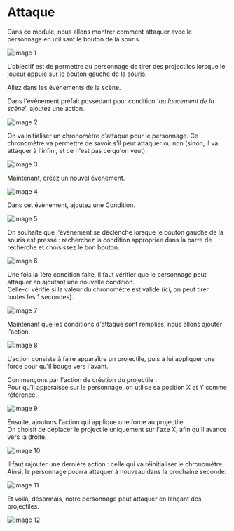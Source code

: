 # Attaque

Dans ce module, nous allons montrer comment attaquer avec le personnage en utilisant le bouton de la souris. 

![image 1]()

L'objectif est de permettre au personnage de tirer des projectiles lorsque le joueur appuie sur le bouton gauche de la souris. 

Allez dans les évènements de la scène.

Dans l'évènement préfait possédant pour condition '*au lancement de la scène*', ajoutez une action. 

![image 2]()

On va initialiser un chronomètre d'attaque pour le personnage. Ce chronomètre va permettre de savoir s'il peut attaquer ou non (sinon, il va attaquer à l'infini, et ce n'est pas ce qu'on veut). 

![image 3]()

Maintenant, créez un nouvel évènement. 

![image 4]()

Dans cet évènement, ajoutez une Condition.

![image 5]()

On souhaite que l'évènement se déclenche lorsque le bouton gauche de la souris est pressé : recherchez la condition appropriée dans la barre de recherche et choisissez le bon bouton.

![image 6]()

Une fois la 1ère condition faite, il faut vérifier que le personnage peut attaquer en ajoutant une nouvelle condition.  
Celle-ci vérifie si la valeur du chronomètre est valide (ici, on peut tirer toutes les 1 secondes).

![image 7]()

Maintenant que les conditions d'attaque sont remplies, nous allons ajouter l'action. 

![image 8]()

L'action consiste à faire apparaître un projectile, puis à lui appliquer une force pour qu'il bouge vers l'avant. 

Commençons par l'action de création du projectile :  
Pour qu'il apparaisse sur le personnage, on utilise sa position X et Y comme référence. 

![image 9]()

Ensuite, ajoutons l'action qui applique une force au projectile :  
On choisit de déplacer le projectile uniquement sur l'axe X, afin qu'il avance vers la droite.

![image 10]()

Il faut rajouter une dernière action : celle qui va réinitialiser le chronomètre. Ainsi, le personnage pourra attaquer à nouveau dans la prochaine seconde.

![image 11]()

Et voilà, désormais, notre personnage peut attaquer en lançant des projectiles. 

![image 12]()
